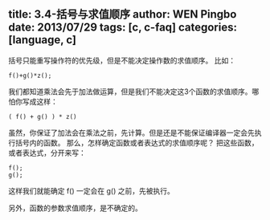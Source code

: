 title: 3.4-括号与求值顺序
author: WEN Pingbo <wengpingbo AT gmail.com>
date: 2013/07/29
tags: [c, c-faq]
categories: [language, c]
---

括号只能重写操作符的优先级，但是不能决定操作数的求值顺序。
比如：

```
f()+g()*z();
```

我们都知道乘法会先于加法做运算，但是我们不能决定这3个函数的求值顺序。哪怕你写成这样：

```
( f() + g() ) * z()
```

虽然，你保证了加法会在乘法之前，先计算。但是还是不能保证编译器一定会先执行括号内的函数。
那么，怎样确定函数或者表达式的求值顺序呢？
把这些函数，或者表达式，分开来写：

```
f();
g();
```

这样我们就能确定 f() 一定会在 g() 之前，先被执行。

另外，函数的参数求值顺序，是不确定的。
